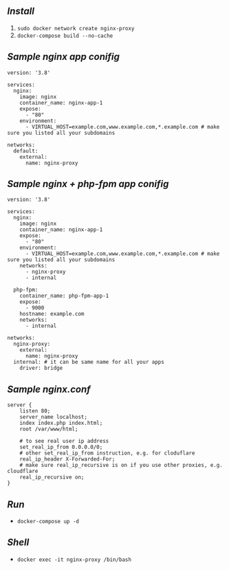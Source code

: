 ## *Install*

1. `sudo docker network create nginx-proxy`
2. `docker-compose build --no-cache`

## *Sample nginx app conifig*

```
version: '3.8'

services:
  nginx:
    image: nginx
    container_name: nginx-app-1
    expose:
      - "80"
    environment:
      - VIRTUAL_HOST=example.com,www.example.com,*.example.com # make sure you listed all your subdomains

networks:
  default:
    external:
      name: nginx-proxy
```

## *Sample nginx + php-fpm app conifig*

```
version: '3.8'

services:
  nginx:
    image: nginx
    container_name: nginx-app-1
    expose:
      - "80"
    environment:
      - VIRTUAL_HOST=example.com,www.example.com,*.example.com # make sure you listed all your subdomains
    networks:
      - nginx-proxy
      - internal

  php-fpm:
    container_name: php-fpm-app-1
    expose:
      - 9000
    hostname: example.com
    networks:
      - internal

networks:
  nginx-proxy:
    external:
      name: nginx-proxy
  internal: # it can be same name for all your apps
    driver: bridge
```

## *Sample nginx.conf*

```
server {
    listen 80;
    server_name localhost;
    index index.php index.html;
    root /var/www/html;

    # to see real user ip address
    set_real_ip_from 0.0.0.0/0;
    # other set_real_ip_from instruction, e.g. for cloduflare
    real_ip_header X-Forwarded-For;
    # make sure real_ip_recursive is on if you use other proxies, e.g. cloudflare
    real_ip_recursive on;
}
```

## *Run*

- `docker-compose up -d`

## *Shell*

- `docker exec -it nginx-proxy /bin/bash`
